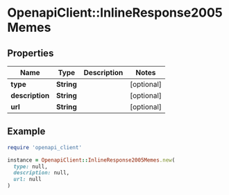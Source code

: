 # OpenapiClient::InlineResponse2005Memes

## Properties

| Name | Type | Description | Notes |
| ---- | ---- | ----------- | ----- |
| **type** | **String** |  | [optional] |
| **description** | **String** |  | [optional] |
| **url** | **String** |  | [optional] |

## Example

```ruby
require 'openapi_client'

instance = OpenapiClient::InlineResponse2005Memes.new(
  type: null,
  description: null,
  url: null
)
```

